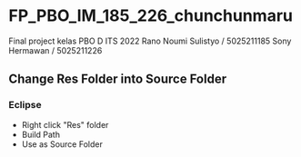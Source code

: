 # FP_PBO_IM_185_226_chunchunmaru

Final project kelas PBO D ITS 2022
Rano Noumi Sulistyo / 5025211185
Sony Hermawan / 5025211226

## Change Res Folder into Source Folder
### Eclipse
- Right click "Res" folder
- Build Path
- Use as Source Folder
